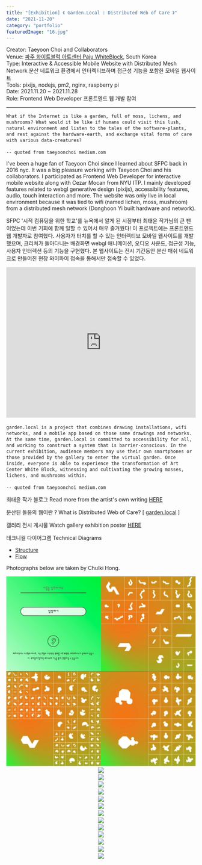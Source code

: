 ```yaml
---
title: "[Exhibition] 《 Garden.Local : Distributed Web of Care 》"
date: "2021-11-20"
category: "portfolio"
featuredImage: "16.jpg"
---
```


<div class="intro">
Creator: Taeyoon Choi and Collaborators <br />
Venue: <a target="_blank" rel="noreferrer" href="https://whiteblock.org/%EC%A0%84%EC%8B%9C/view/2792034">파주 화이트블럭 아트센터 Paju WhiteBlock</a>, South Korea <br />
Type: Interactive & Accessible Mobile Website with Distributed Mesh Network 분산 네트워크 환경에서 인터렉티브하며 접근성 기능을 포함한 모바일 웹사이트 <br />
Tools: pixijs, nodejs, pm2, nginx, raspberry pi<br />
Date: 2021.11.20 ~ 2021.11.28 <br />
Role: Frontend Web Developer 프론트엔드 웹 개발 참여
</div>
<hr />

```
What if the Internet is like a garden, full of moss, lichens, and mushrooms? What would it be like if humans could visit this lush, natural environment and listen to the tales of the software-plants, and rest against the hardware-earth, and exchange vital forms of care with various data-creatures?

-- quoted from taeyoonchoi medium.com
```

I've been a huge fan of Taeyoon Choi since I learned about SFPC back in 2016 nyc. It was a big pleasure working with Taeyoon Choi and his collaborators. I participated as Frontend Web Developer for interactive mobile website along with Cezar Mocan from NYU ITP. I mainly developed features related to webgl generative design (pixijs), accessibility features, audio, touch interaction and more. The website was only live in local environment because it was tied to wifi (named lichen, moss, mushroom) from a distributed mesh network (Donghoon Yi built hardware and network).

SFPC '시적 컴퓨팅을 위한 학교'를 뉴욕에서 알게 된 시점부터 최태윤 작가님의 큰 팬이었는데 이번 기회에 함께 일할 수 있어서 매우 즐거웠다! 이 프로젝트에는 프론트엔드 웹 개발자로 참여했다. 사용자가 터치를 할 수 있는 인터렉티브 모바일 웹사이트를 개발했으며, 크리쳐가 돌아다니는 배경화면 webgl 애니메이션, 오디오 사운드, 접근성 기능, 사용자 인터렉션 등의 기능을 구현했다. 본 웹사이트는 전시 기간동안 분산 매쉬 네트워크로 만들어진 현장 와이파이 접속을 통해서만 접속할 수 있었다.

<iframe width="100%" height="400" src="https://www.youtube.com/embed/4rHwXSdUtBs" title="YouTube video player" frameborder="0" allow="accelerometer; autoplay; clipboard-write; encrypted-media; gyroscope; picture-in-picture" allowfullscreen></iframe>

```
garden.local is a project that combines drawing installations, wifi networks, and a mobile app based on those same drawings and networks. At the same time, garden.local is committed to accessibility for all, and working to construct a system that is barrier-conscious. In the current exhibition, audience members may use their own smartphones or those provided by the gallery to enter the virtual garden. Once inside, everyone is able to experience the transformation of Art Center White Block, witnessing and cultivating the growing mosses, lichens, and mushrooms within.

-- quoted from taeyoonchoi medium.com
```

최태윤 작가 블로그 Read more from the artist's own writing [HERE](https://tchoi8.medium.com/distributed-web-of-care-garden-local-1b8976f38606)

분산된 돌봄의 웹이란 ? What is Distributed Web of Care? [ [garden.local](http://distributedweb.care/) ]

갤러리 전시 게시물 Watch gallery exhibition poster [HERE](https://whiteblock.org/%EC%A0%84%EC%8B%9C/view/2792034)

테크니컬 다이어그램 Technical Diagrams

- [Structure](https://www.figma.com/file/w2HzFecg65sds39SEc4S6Z/Software-Diagram?node-id=0%3A1)
- [Flow](https://www.figma.com/file/w2HzFecg65sds39SEc4S6Z/Software-Diagram?node-id=9%3A4)

Photographs below are taken by Chulki Hong.

<figure style="display: block; margin: 0 auto; text-align: center">
<img src="dwcgrid.jpg">
<figcaption></figcaption>
</figure>

<figure style="display: block; margin: 0 auto; text-align: center">
<img src="4.jpg">
<figcaption></figcaption>
</figure>

<figure style="display: block; margin: 0 auto; text-align: center">
<img src="10.jpg">
<figcaption></figcaption>
</figure>

<figure style="display: block; margin: 0 auto; text-align: center">
<img src="11.jpg">
<figcaption></figcaption>
</figure>

<figure style="display: block; margin: 0 auto; text-align: center">
<img src="12.jpg">
<figcaption></figcaption>
</figure>

<figure style="display: block; margin: 0 auto; text-align: center">
<img src="6.jpg">
<figcaption></figcaption>
</figure>

<figure style="display: block; margin: 0 auto; text-align: center">
<img src="8.jpg">
<figcaption></figcaption>
</figure>

<figure style="display: block; margin: 0 auto; text-align: center">
<img src="9.jpg">
<figcaption></figcaption>
</figure>

<figure style="display: block; margin: 0 auto; text-align: center">
<img src="15.jpg">
<figcaption></figcaption>
</figure>

<figure style="display: block; margin: 0 auto; text-align: center">
<img src="16.jpg">
<figcaption></figcaption>
</figure>

<figure style="display: block; margin: 0 auto; text-align: center">
<img src="13.jpg">
<figcaption></figcaption>
</figure>

<figure style="display: block; margin: 0 auto; text-align: center">
<img src="14.jpg">
<figcaption></figcaption>
</figure>

<figure style="display: block; margin: 0 auto; text-align: center">
<img src="1.jpg">
<figcaption></figcaption>
</figure>

<figure style="display: block; margin: 0 auto; text-align: center">
<img src="3.jpg">
<figcaption></figcaption>
</figure>
